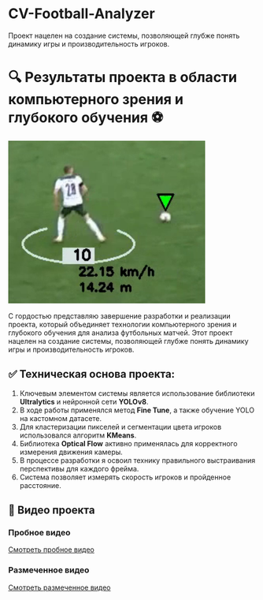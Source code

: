 # CV-Football-Analyzer
Проект нацелен на создание системы, позволяющей глубже понять динамику игры и производительность игроков.

# 🔍 Результаты проекта в области компьютерного зрения и глубокого обучения ⚽️

<img src="InputVideo\image.png" alt="Главная картинка проекта" width="400" />

С гордостью представляю завершение разработки и реализации проекта, который объединяет технологии компьютерного зрения и глубокого обучения для анализа футбольных матчей. Этот проект нацелен на создание системы, позволяющей глубже понять динамику игры и производительность игроков.

## ✅ Техническая основа проекта:
1. Ключевым элементом системы является использование библиотеки **Ultralytics** и нейронной сети **YOLOv8**.
2. В ходе работы применялся метод **Fine Tune**, а также обучение YOLO на кастомном датасете.
3. Для кластеризации пикселей и сегментации цвета игроков использовался алгоритм **KMeans**.
4. Библиотека **Optical Flow** активно применялась для корректного измерения движения камеры.
5. В процессе разработки я освоил технику правильного выстраивания перспективы для каждого фрейма.
6. Система позволяет измерять скорость игроков и пройденное расстояние.

## 🎥 Видео проекта
### Пробное видео
[Смотреть пробное видео](InputVideo\SecondV.mp4)

### Размеченное видео
[Смотреть размеченное видео](OutputVideo\output_video2.avi)